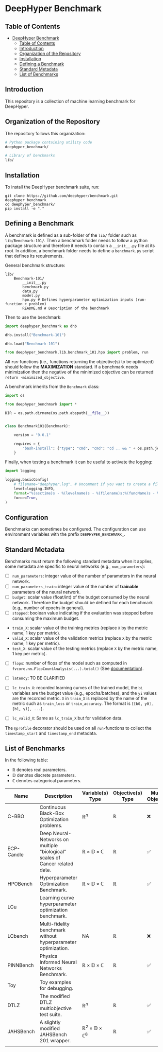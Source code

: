 # DeepHyper Benchmark

## Table of Contents

- [DeepHyper Benchmark](#deephyper-benchmark)
  - [Table of Contents](#table-of-contents)
  - [Introduction](#introduction)
  - [Organization of the Repository](#organization-of-the-repository)
  - [Installation](#installation)
  - [Defining a Benchmark](#defining-a-benchmark)
  - [Standard Metadata](#standard-metadata)
  - [List of Benchmarks](#list-of-benchmarks)

## Introduction

This repository is a collection of machine learning benchmark for DeepHyper.

## Organization of the Repository

The repository follows this organization:

```bash
# Python package containing utility code
deephyper_benchmark/

# Library of benchmarks
lib/
```

## Installation

To install the DeepHyper benchmark suite, run:

```console
git clone https://github.com/deephyper/benchmark.git deephyper_benchmark
cd deephyper_benchmark/
pip install -e "."
```

## Defining a Benchmark

A benchmark is defined as a sub-folder of the `lib/` folder such as `lib/Benchmark-101/`. Then a benchmark folder needs to follow a python package structure and therefore it needs to contain a `__init__.py` file at its root. In addition, a benchmark folder needs to define a `benchmark.py` script that defines its requirements.

General benchmark structure:
```
lib/
    Benchmark-101/
        __init__.py
        benchmark.py
        data.py
        model.py
        hpo.py # Defines hyperparameter optimization inputs (run-function + problem)
        README.md # Description of the benchmark
```

Then to use the benchmark:

```python
import deephyper_benchmark as dhb

dhb.install("Benchmark-101")

dhb.load("Benchmark-101")

from deephyper_benchmark.lib.benchmark_101.hpo import problem, run
```

All `run`-functions (i.e., functions returning the objective(s) to be optimized) should follow the **MAXIMIZATION** standard. If a benchmark needs minimization then the negative of the minimized objective can be returned `return -minimized_objective`.

A benchmark inherits from the `Benchmark` class:

```python
import os

from deephyper_benchmark import *

DIR = os.path.dirname(os.path.abspath(__file__))


class Benchmark101(Benchmark):

    version = "0.0.1"

    requires = {
        "bash-install": {"type": "cmd", "cmd": "cd .. && " + os.path.join(DIR, "../install.sh")},
    }

```

Finally, when testing a benchmark it can be useful to activate the logging:

```python
import logging

logging.basicConfig(
    # filename="deephyper.log", # Uncomment if you want to create a file with the logs
    level=logging.INFO,
    format="%(asctime)s - %(levelname)s - %(filename)s:%(funcName)s - %(message)s",
    force=True,
)
```

## Configuration

Benchmarks can sometimes be configured. The configuration can use environment variables with the prefix `DEEPHYPER_BENCHMARK_`.

## Standard Metadata

Benchmarks must return the following standard metadata when it applies, some metadata are specific to neural networks (e.g., `num_parameters`):

- [ ] `num_parameters`: integer value of the number of parameters in the neural network.
- [ ] `num_parameters_train`: integer value of the number of **trainable** parameters of the neural network.
- [ ] `budget`: scalar value (float/int) of the budget consumed by the neural network. Therefore the budget should be defined for each benchmark (e.g., number of epochs in general).
- [ ] `stopped`: boolean value indicating if the evaluation was stopped before consuming the maximum budget.
- `train_X`:  scalar value of the training metrics (replace `X` by the metric name, 1 key per metric).
- `valid_X`: scalar value of the validation metrics (replace `X` by the metric name, 1 key per metric).
- `test_X`: scalar value of the testing metrics (replace `X` by the metric name, 1 key per metric).
- [ ] `flops`: number of flops of the model such as computed in `fvcore.nn.FlopCountAnalysis(...).total()` (See [documentation](https://detectron2.readthedocs.io/en/latest/modules/fvcore.html#module-fvcore.nn)).
- [ ] `latency`: TO BE CLARIFIED
- [ ] `lc_train_X`: recorded learning curves of the trained model, the `bi` variables are the budget value (e.g., epochs/batches), and the `yi` values are the recorded metric. `X` in `train_X` is replaced by the name of the metric such as `train_loss` or `train_accuracy`. The format is `[[b0, y0], [b1, y1], ...]`.
- [ ] `lc_valid_X`: Same as `lc_train_X` but for validation data.


The `@profile` decorator should be used on all `run`-functions to collect the `timestamp_start` and `timestamp_end` metadata.

## List of Benchmarks

In the following table:

- $\mathbb{R}$ denotes real parameters.
- $\mathbb{D}$ denotes discrete parameters.
- $\mathbb{C}$ denotes categorical parameters.

| Name       | Description                                                                  | Variable(s) Type                             | Objective(s) Type | Multi-Objective | Multi-Fidelity | Evaluation Duration |
| ---------- | ---------------------------------------------------------------------------- | -------------------------------------------- | ----------------- | --------------- | -------------- | ------------------- |
| C-BBO      | Continuous Black-Box Optimization problems.                                  | $\mathbb{R}^n$                               | $\mathbb{R}$      | ❌              | ❌             | configurable        |
| ECP-Candle | Deep Neural-Networks on multiple "biological" scales of Cancer related data. | $\mathbb{R}\times\mathbb{D}\times\mathbb{C}$ | $\mathbb{R}$      | ✅              | ✅             | min                 |
| HPOBench   | Hyperparameter Optimization Benchmark.                                       | $\mathbb{R}\times\mathbb{D}\times\mathbb{C}$ | $\mathbb{R}$      | ✅              | ✅             | ms to min           |
| LCu        | Learning curve hyperparameter optimization benchmark.                        |                                              |                   |                 |                |                     |
| LCbench    | Multi-fidelity benchmark without hyperparameter optimization.                | NA                                           | $\mathbb{R}$      | ❌              | ✅             | secondes            |
| PINNBench  | Physics Informed Neural Networks Benchmark.                                  | $\mathbb{R}\times\mathbb{D}\times\mathbb{C}$ | $\mathbb{R}$      | ✅              | ✅             | ms                  |
| Toy        | Toy examples for debugging.                                                  |                                              |                   |                 |                |                     |
| DTLZ       | The modified DTLZ multiobjective test suite.                                 |  $\mathbb{R}^n$                              |  $\mathbb{R}$     | ✅              |  ❌            | configurable        |
| JAHSBench  | A slightly modified JAHSBench 201 wrapper.                                   |  $\mathbb{R}^2\times\mathbb{D}\times\mathbb{C}^8$ | $\mathbb{R}$ | ✅              |  ❌            | configurable        |
|            |                                                                              |                                              |                   |                 |                |                     |
      
      
      
      
      
      
      
  
      
      
      
      
      
      
  
      
      
      
      
